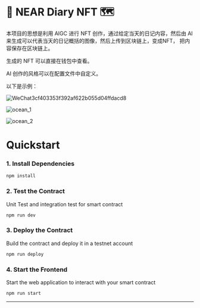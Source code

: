 # 🎊 NEAR Diary NFT 🗺

本项目的思想是利用 AIGC 进行 NFT 创作，通过给定当天的日记内容，然后由 AI 来生成可以代表当天的日记概括的图像，然后上传到区块链上，变成NFT，
把内容保存在区块链上。

生成的 NFT 可以直接在钱包中查看。


AI 创作的风格可以在配置文件中自定义。


以下是示例：

![WeChat3cf403353f392af622b055d04ffdacd8](https://github.com/eventXhorizon/dairy-nft/assets/127678969/a4fd5f6d-2c82-4c31-b16b-6c40f7f42915)



![ocean_1](https://github.com/eventXhorizon/dairy-nft/assets/127678969/55f66592-1354-4df2-86d2-c76e45903835)


![ocean_2](https://github.com/eventXhorizon/dairy-nft/assets/127678969/2509ed2e-8b68-40ea-b898-87d46759d5b4)


# Quickstart

### 1. Install Dependencies
```bash
npm install
```

### 2. Test the Contract
Unit Test and integration test for smart contract
```bash
npm run dev
```

### 3. Deploy the Contract
Build the contract and deploy it in a testnet account
```bash
npm run deploy
```

### 4. Start the Frontend
Start the web application to interact with your smart contract 
```bash
npm run start
```

---
